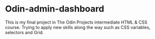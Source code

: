 # Odin-admin-dashboard

This is my final project in The Odin Projects intermediate HTML & CSS course. Trying to apply new skills along the way such as CSS variables, selectors and Grid.